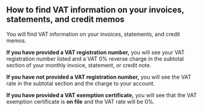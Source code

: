 ## How to find VAT information on your invoices, statements, and credit memos

You will find VAT information on your invoices, statements, and credit memos.

**If you have provided a VAT registration number,**  you will see your VAT registration number listed and a VAT 0% reverse charge in the subtotal section of your monthly invoice, statement, or credit note.

**If you have not provided a VAT registration number,**  you will see the VAT rate in the subtotal section and the charge to your account.

**If you have provided a VAT exemption certificate,**  you will see that the VAT exemption certificate is **on file** and the VAT rate will be 0%.


